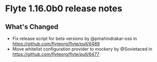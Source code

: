 # Flyte 1.16.0b0 release notes

## What's Changed
* Fix release script for beta versions by @pmahindrakar-oss in https://github.com/flyteorg/flyte/pull/6489
* Move whitelist configuration provider to mockery by @Sovietaced in https://github.com/flyteorg/flyte/pull/6477